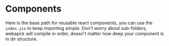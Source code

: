 # Components

Here is the base path for reusable react components, you can use the `index.jsx` to keep importing simple. Don't worry about sub-folders, webapck will compile in order, doesn't matter how deep your component is in dir structure.
